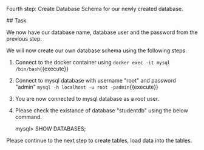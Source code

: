 Fourth step: Create Database Schema for our newly created database. 

## Task

We now have our database name, database user and the password from the previous step.

We will now create our own database schema using the following steps.

1. Connect to the docker container using `docker exec -it mysql /bin/bash`{{execute}}

2. Connect to mysql database with username "root" and password "admin" `mysql -h localhost -u root -padmin`{{execute}}

3. You are now connected to mysql database as a root user.

4. Please check the existance of database "studentdb" using the below command.

	mysql> SHOW DATABASES;

Please continue to the next step to create tables, load data into the tables.
